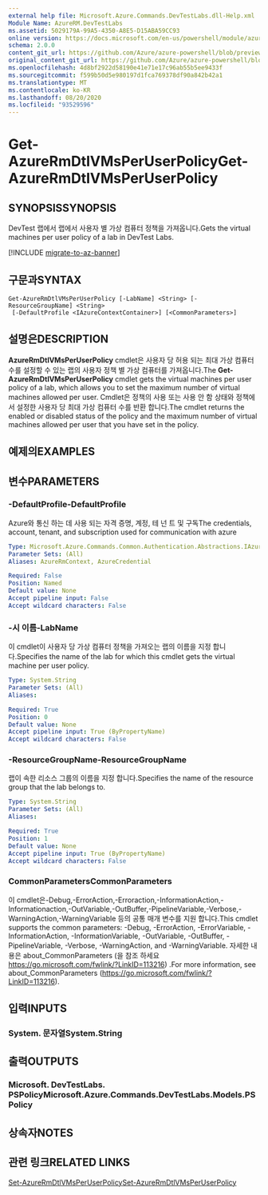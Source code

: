```yaml
---
external help file: Microsoft.Azure.Commands.DevTestLabs.dll-Help.xml
Module Name: AzureRM.DevTestLabs
ms.assetid: 5029179A-99A5-4350-A8E5-D15ABA59CC93
online version: https://docs.microsoft.com/en-us/powershell/module/azurerm.devtestlabs/get-azurermdtlvmsperuserpolicy
schema: 2.0.0
content_git_url: https://github.com/Azure/azure-powershell/blob/preview/src/ResourceManager/DevTestLabs/Commands.DevTestLabs/help/Get-AzureRmDtlVMsPerUserPolicy.md
original_content_git_url: https://github.com/Azure/azure-powershell/blob/preview/src/ResourceManager/DevTestLabs/Commands.DevTestLabs/help/Get-AzureRmDtlVMsPerUserPolicy.md
ms.openlocfilehash: 4d8bf2922d58190e41e71e17c96ab55b5ee9433f
ms.sourcegitcommit: f599b50d5e980197d1fca769378df90a842b42a1
ms.translationtype: MT
ms.contentlocale: ko-KR
ms.lasthandoff: 08/20/2020
ms.locfileid: "93529596"
---
```

# <span data-ttu-id="66dde-101">Get-AzureRmDtlVMsPerUserPolicy</span><span class="sxs-lookup"><span data-stu-id="66dde-101">Get-AzureRmDtlVMsPerUserPolicy</span></span>

## <span data-ttu-id="66dde-102">SYNOPSIS</span><span class="sxs-lookup"><span data-stu-id="66dde-102">SYNOPSIS</span></span>
<span data-ttu-id="66dde-103">DevTest 랩에서 랩에서 사용자 별 가상 컴퓨터 정책을 가져옵니다.</span><span class="sxs-lookup"><span data-stu-id="66dde-103">Gets the virtual machines per user policy of a lab in DevTest Labs.</span></span>

[!INCLUDE [migrate-to-az-banner](../../includes/migrate-to-az-banner.md)]

## <span data-ttu-id="66dde-104">구문과</span><span class="sxs-lookup"><span data-stu-id="66dde-104">SYNTAX</span></span>

```
Get-AzureRmDtlVMsPerUserPolicy [-LabName] <String> [-ResourceGroupName] <String>
 [-DefaultProfile <IAzureContextContainer>] [<CommonParameters>]
```

## <span data-ttu-id="66dde-105">설명은</span><span class="sxs-lookup"><span data-stu-id="66dde-105">DESCRIPTION</span></span>
<span data-ttu-id="66dde-106">**AzureRmDtlVMsPerUserPolicy** cmdlet은 사용자 당 허용 되는 최대 가상 컴퓨터 수를 설정할 수 있는 랩의 사용자 정책 별 가상 컴퓨터를 가져옵니다.</span><span class="sxs-lookup"><span data-stu-id="66dde-106">The **Get-AzureRmDtlVMsPerUserPolicy** cmdlet gets the virtual machines per user policy of a lab, which allows you to set the maximum number of virtual machines allowed per user.</span></span>
<span data-ttu-id="66dde-107">Cmdlet은 정책의 사용 또는 사용 안 함 상태와 정책에서 설정한 사용자 당 최대 가상 컴퓨터 수를 반환 합니다.</span><span class="sxs-lookup"><span data-stu-id="66dde-107">The cmdlet returns the enabled or disabled status of the policy and the maximum number of virtual machines allowed per user that you have set in the policy.</span></span>

## <span data-ttu-id="66dde-108">예제의</span><span class="sxs-lookup"><span data-stu-id="66dde-108">EXAMPLES</span></span>

## <span data-ttu-id="66dde-109">변수</span><span class="sxs-lookup"><span data-stu-id="66dde-109">PARAMETERS</span></span>

### <span data-ttu-id="66dde-110">-DefaultProfile</span><span class="sxs-lookup"><span data-stu-id="66dde-110">-DefaultProfile</span></span>
<span data-ttu-id="66dde-111">Azure와 통신 하는 데 사용 되는 자격 증명, 계정, 테 넌 트 및 구독</span><span class="sxs-lookup"><span data-stu-id="66dde-111">The credentials, account, tenant, and subscription used for communication with azure</span></span>

```yaml
Type: Microsoft.Azure.Commands.Common.Authentication.Abstractions.IAzureContextContainer
Parameter Sets: (All)
Aliases: AzureRmContext, AzureCredential

Required: False
Position: Named
Default value: None
Accept pipeline input: False
Accept wildcard characters: False
```

### <span data-ttu-id="66dde-112">-시 이름</span><span class="sxs-lookup"><span data-stu-id="66dde-112">-LabName</span></span>
<span data-ttu-id="66dde-113">이 cmdlet이 사용자 당 가상 컴퓨터 정책을 가져오는 랩의 이름을 지정 합니다.</span><span class="sxs-lookup"><span data-stu-id="66dde-113">Specifies the name of the lab for which this cmdlet gets the virtual machine per user policy.</span></span>

```yaml
Type: System.String
Parameter Sets: (All)
Aliases:

Required: True
Position: 0
Default value: None
Accept pipeline input: True (ByPropertyName)
Accept wildcard characters: False
```

### <span data-ttu-id="66dde-114">-ResourceGroupName</span><span class="sxs-lookup"><span data-stu-id="66dde-114">-ResourceGroupName</span></span>
<span data-ttu-id="66dde-115">랩이 속한 리소스 그룹의 이름을 지정 합니다.</span><span class="sxs-lookup"><span data-stu-id="66dde-115">Specifies the name of the resource group that the lab belongs to.</span></span>

```yaml
Type: System.String
Parameter Sets: (All)
Aliases:

Required: True
Position: 1
Default value: None
Accept pipeline input: True (ByPropertyName)
Accept wildcard characters: False
```

### <span data-ttu-id="66dde-116">CommonParameters</span><span class="sxs-lookup"><span data-stu-id="66dde-116">CommonParameters</span></span>
<span data-ttu-id="66dde-117">이 cmdlet은-Debug,-ErrorAction,-Erroraction,-InformationAction,-Informationaction,-OutVariable,-OutBuffer,-PipelineVariable,-Verbose,-WarningAction,-WarningVariable 등의 공통 매개 변수를 지원 합니다.</span><span class="sxs-lookup"><span data-stu-id="66dde-117">This cmdlet supports the common parameters: -Debug, -ErrorAction, -ErrorVariable, -InformationAction, -InformationVariable, -OutVariable, -OutBuffer, -PipelineVariable, -Verbose, -WarningAction, and -WarningVariable.</span></span> <span data-ttu-id="66dde-118">자세한 내용은 about_CommonParameters (을 참조 하세요 https://go.microsoft.com/fwlink/?LinkID=113216) .</span><span class="sxs-lookup"><span data-stu-id="66dde-118">For more information, see about_CommonParameters (https://go.microsoft.com/fwlink/?LinkID=113216).</span></span>

## <span data-ttu-id="66dde-119">입력</span><span class="sxs-lookup"><span data-stu-id="66dde-119">INPUTS</span></span>

### <span data-ttu-id="66dde-120">System. 문자열</span><span class="sxs-lookup"><span data-stu-id="66dde-120">System.String</span></span>

## <span data-ttu-id="66dde-121">출력</span><span class="sxs-lookup"><span data-stu-id="66dde-121">OUTPUTS</span></span>

### <span data-ttu-id="66dde-122">Microsoft. DevTestLabs. PSPolicy</span><span class="sxs-lookup"><span data-stu-id="66dde-122">Microsoft.Azure.Commands.DevTestLabs.Models.PSPolicy</span></span>

## <span data-ttu-id="66dde-123">상속자</span><span class="sxs-lookup"><span data-stu-id="66dde-123">NOTES</span></span>

## <span data-ttu-id="66dde-124">관련 링크</span><span class="sxs-lookup"><span data-stu-id="66dde-124">RELATED LINKS</span></span>

[<span data-ttu-id="66dde-125">Set-AzureRmDtlVMsPerUserPolicy</span><span class="sxs-lookup"><span data-stu-id="66dde-125">Set-AzureRmDtlVMsPerUserPolicy</span></span>](./Set-AzureRmDtlVMsPerUserPolicy.md)


